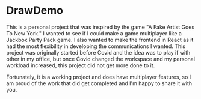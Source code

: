 # DrawDemo

This is a personal project that was inspired by the game "A Fake Artist Goes To New York." I wanted to see if I could make a game multiplayer like a Jackbox Party Pack game. I also wanted to make the frontend in React as it had the most flexibility in developing the communications I wanted. This project was originally started before Covid and the idea was to play if with other in my office, but once Covid changed the workspace and my personal workload increased, this project did not get more done to it. 

Fortunately, it is a working project and does have multiplayer features, so I am proud of the work that did get completed and I'm happy to share it with you.
